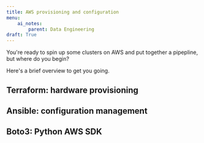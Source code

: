 ```yaml
---
title: AWS provisioning and configuration
menu:
    ai_notes:
        parent: Data Engineering
draft: True
---
```

You're ready to spin up some clusters on AWS and put together a pipepline, but where
do you begin?

Here's a brief overview to get you going.

## Terraform: hardware provisioning


## Ansible: configuration management


## Boto3: Python AWS SDK


